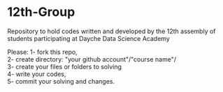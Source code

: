 # 12th-Group
Repository to hold codes written and developed by the 12th assembly of students participating at Dayche Data Science Academy

Please: 
1- fork this repo, <br />
2- create directory: "your github account"/"course name"/ <br />
3- create your files or folders to solving <br />
4- write your codes, <br />
5- commit your solving and changes. <br />
